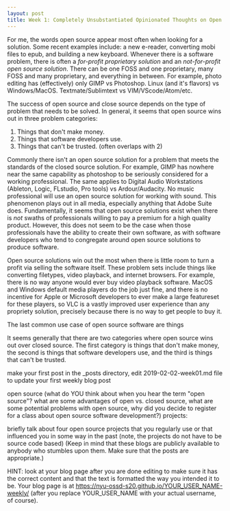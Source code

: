 ```yaml
---
layout: post
title: Week 1: Completely Unsubstantiated Opinionated Thoughts on Open Source
---
```


For me, the words open source appear most often when looking for a solution. Some recent examples include: a new e-reader, converting mobi files to epub, and building a new keyboard. Whenever there is a software problem, there is often a _for-profit proprietary solution_ and an _not-for-profit open source solution_. There can be one FOSS and one proprietary, many FOSS and many proprietary, and everything in between. For example, photo editing has (effectively) only GIMP vs Photoshop. Linux (and it's flavors) vs Windows/MacOS. Textmate/Sublimtext vs VIM/VScode/Atom/etc.

The success of open source and close source depends on the type of problem that needs to be solved. In general, it seems that open source wins out in three problem categories:

1. Things that don't make money.
2. Things that software developers use.
3. Things that can't be trusted. (often overlaps with 2)

Commonly there isn't an open source solution for a problem that meets the standards of the closed source solution. For example, GIMP has nowhere near the same capability as photoshop to be seriously considered for a working professional. The same applies to Digital Audio Workstations (Ableton, Logic, FLstudio, Pro tools) vs Ardour/Audacity. No music professional will use an open source solution for working with sound. This phenomenon plays out in all media, especially anything that Adobe Suite does. Fundamentally, it seems that open source solutions exist when there is _not_ swaths of professionals willing to pay a premium for a high quality product. However, this does not seem to be the case when those professionals have the ability to create their own software, as with software developers who tend to congregate around open source solutions to produce software.

Open source solutions win out the most when there is little room to turn a profit via selling the software itself. These problem sets include things like converting filetypes, video playback, and internet browsers. For example, there is no way anyone would ever buy video playback software. MacOS and Windows default media players do the job just fine, and there is no incentive for Apple or Microsoft developers to ever make a large featureset for these players, so VLC is a vastly improved user experience than any propriety solution, precisely because there is no way to get people to buy it.

The last common use case of open source software are things 

It seems generally that there are two categories where open source wins out over closed source. The first category is things that don't make money, the second is things that software developers use, and the third is things that can't be trusted.

make your first post
in the _posts directory, edit 2019-02-02-week01.md file to update your first weekly blog post

open source (what do YOU think about when you hear the term "open source"? 
what are some advantages of open vs. closed source, 
what are some potential problems with open source, 
why did you decide to register for a class about open source software development?)
projects: 

briefly talk about four open source projects that you regularly use or that influenced you in some way in the past (note, the projects do not have to be source code based) (Keep in mind that these blogs are publicly available to anybody who stumbles upon them. Make sure that the posts are appropriate.)


HINT: look at your blog page after you are done editing to make sure it has the correct content and that the text is formatted the way you intended it to be. Your blog page is at https://nyu-ossd-s20.github.io/YOUR_USER_NAME-weekly/ (after you replace YOUR_USER_NAME with your actual username, of course).
